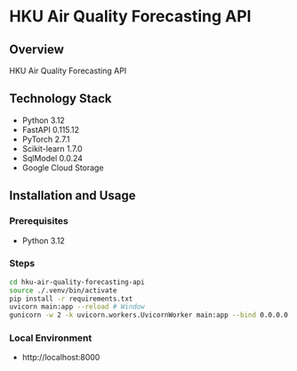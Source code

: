 # HKU Air Quality Forecasting API

## Overview
HKU Air Quality Forecasting API

## Technology Stack
- Python 3.12  
- FastAPI 0.115.12  
- PyTorch 2.7.1  
- Scikit-learn 1.7.0  
- SqlModel 0.0.24  
- Google Cloud Storage

## Installation and Usage

### Prerequisites
- Python 3.12

### Steps
```bash
cd hku-air-quality-forecasting-api
source ./.venv/bin/activate
pip install -r requirements.txt
uvicorn main:app --reload # Window
gunicorn -w 2 -k uvicorn.workers.UvicornWorker main:app --bind 0.0.0.0:8000 # Linux
```
### Local Environment
- http://localhost:8000